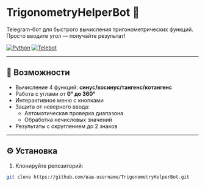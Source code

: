 # TrigonometryHelperBot 📐

Telegram-бот для быстрого вычисления тригонометрических функций. Просто вводите угол — получайте результат!

[![Python](https://img.shields.io/badge/Python-3.10%2B-blue?logo=python)](https://www.python.org/)
[![Telebot](https://img.shields.io/badge/pyTelegramBotAPI-4.x-blue?logo=telegram)](https://github.com/eternnoir/pyTelegramBotAPI)

---

## 🚀 Возможности
- Вычисление 4 функций: **синус/косинус/тангенс/котангенс**
- Работа с углами от **0° до 360°**
- Интерактивное меню с кнопками
- Защита от неверного ввода:
  - Автоматическая проверка диапазона
  - Обработка нечисловых значений
- Результаты с округлением до 2 знаков

---

## ⚙️ Установка
1. Клонируйте репозиторий:
```bash
git clone https://github.com/ваш-username/TrigonometryHelperBot.git
